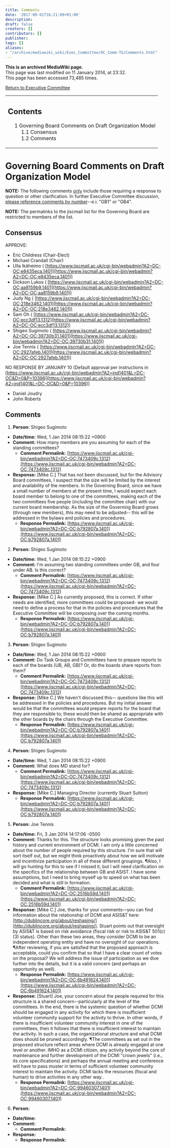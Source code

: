 ```yaml
---
title: Comments
date: '2017-09-01T16:21:09+01:00'
description: 
draft: false
creators: []
contributors: []
publisher: 
tags: []
aliases:
- "/archive/mediawiki_wiki/Exec_Committee/OC_Comm-TG/Comments.html"
---
```


 **This is an archived MediaWiki page.**  
This page was last modified on 11 January 2014, at 23:32.  
This page has been accessed 73,485 times.

[Return to Executive Committee](/archive/mediawiki_wiki/Exec_Committee "Exec Committee")

<table id="toc" class="toc">
  <tr>
    <td>
      <div id="toctitle">
        <h2>Contents</h2>
      </div>
      <ul>
        <li class="toclevel-1 tocsection-1">
          <a href="#Governing_Board_Comments_on_Draft_Organization_Model"><span class="tocnumber">1</span> <span class="toctext">Governing Board Comments on Draft Organization Model</span></a>
          <ul>
            <li class="toclevel-2 tocsection-2"><a href="#Consensus"><span class="tocnumber">1.1</span> <span class="toctext">Consensus</span></a></li>
            <li class="toclevel-2 tocsection-3"><a href="#Comments"><span class="tocnumber">1.2</span> <span class="toctext">Comments</span></a></li>
          </ul>
        </li>
      </ul>
    </td>
  </tr>
</table>


# Governing Board Comments on Draft Organization Model 

**NOTE:** The following comments <u>only</u> include those requiring a response to question or other clarification. In further Executive Committee discussion, <u>please reference comments by number</u>--e.i. "GB1" or "GB4".

**NOTE:** The permalinks to the jiscmail list for the Governing Board are restricted to members of the list.

## Consensus 

APPROVE:

- Eric Childress (Chair-Elect)
- Michael Crandall (Chair)
- Ulla Ikäheimo ( [https://www.jiscmail.ac.uk/cgi-bin/webadmin?A2=DC-OC;e8435eca.1401](https://www.jiscmail.ac.uk/cgi-bin/webadmin?A2=DC-OC;e8435eca.1401))
- Dickson Lukos ( [https://www.jiscmail.ac.uk/cgi-bin/webadmin?A2=DC-OC;aa8159b9.1401](https://www.jiscmail.ac.uk/cgi-bin/webadmin?A2=DC-OC;aa8159b9.1401))
- Judy Ng ( [https://www.jiscmail.ac.uk/cgi-bin/webadmin?A2=DC-OC;218e3462.1401](https://www.jiscmail.ac.uk/cgi-bin/webadmin?A2=DC-OC;218e3462.1401))
- Sam Oh ( [https://www.jiscmail.ac.uk/cgi-bin/webadmin?A2=DC-OC;ecc3df13.1312](https://www.jiscmail.ac.uk/cgi-bin/webadmin?A2=DC-OC;ecc3df13.1312))
- Shigeo Sugimoto ( [https://www.jiscmail.ac.uk/cgi-bin/webadmin?A2=DC-OC;39730b31.1401](https://www.jiscmail.ac.uk/cgi-bin/webadmin?A2=DC-OC;39730b31.1401))
- Joe Tennis ( [https://www.jiscmail.ac.uk/cgi-bin/webadmin?A2=DC-OC;2927afeb.1401](https://www.jiscmail.ac.uk/cgi-bin/webadmin?A2=DC-OC;2927afeb.1401))

NO RESPONSE BY JANUARY 10 (Default approval per instructions in [https://www.jiscmail.ac.uk/cgi-bin/webadmin?A2=ind1401&L=DC-OC&D=0&P=10396](https://www.jiscmail.ac.uk/cgi-bin/webadmin?A2=ind1401&L=DC-OC&D=0&P=10396))

- Daniel Joudry
- John Roberts

## Comments 

1. **Person:** Shigeo Sugimoto
  - **Date/time:** Wed, 1 Jan 2014 08:15:22 +0900
  - **Comment:** How many members are you assuming for each of the standing committees?
    - **Comment Permalink:** [https://www.jiscmail.ac.uk/cgi-bin/webadmin?A2=DC-OC;7473409c.1312](https://www.jiscmail.ac.uk/cgi-bin/webadmin?A2=DC-OC;7473409c.1312)
  - **Response:** [Mike C.] That has not been discussed, but for the Advisory Board committees, I suspect that the size will be limited by the interest and availability of the members. In the Governing Board, since we have a small number of members at the present time, I would expect each board member to belong to one of the committees, making each of the two committees five people (including the committee chair) with our current board membership. As the size of the Governing Board grows (through new members), this may need to be adjusted-- this will be addressed in the bylaws and policies and procedures.
    - **Response Permalink:** [https://www.jiscmail.ac.uk/cgi-bin/webadmin?A2=DC-OC;b792807a.1401](https://www.jiscmail.ac.uk/cgi-bin/webadmin?A2=DC-OC;b792807a.1401)
2. **Person:** Shigeo Sugimoto
  - **Date/time:** Wed, 1 Jan 2014 08:15:22 +0900
  - **Comment:** I'm assuming two standing committees under GB, and four under AB. Is this correct?
    - **Comment Permalink:** [https://www.jiscmail.ac.uk/cgi-bin/webadmin?A2=DC-OC;7473409c.1312](https://www.jiscmail.ac.uk/cgi-bin/webadmin?A2=DC-OC;7473409c.1312)
  - **Response:** [Mike C.] As currently proposed, this is correct. If other needs are identified, more committees could be proposed- we would need to define a process for that in the policies and procedures that the Executive Committee will be composing over the coming months.
    - **Response Permalink:** [https://www.jiscmail.ac.uk/cgi-bin/webadmin?A2=DC-OC;b792807a.1401](https://www.jiscmail.ac.uk/cgi-bin/webadmin?A2=DC-OC;b792807a.1401)
3. **Person:** Shigeo Sugimoto
  - **Date/time:** Wed, 1 Jan 2014 08:15:22 +0900
  - **Comment:** Do Task Groups and Committees have to prepare reports to each of the boards (UB, AB, GB)? Or, do the boards share reports from them?
    - **Comment Permalink:** [https://www.jiscmail.ac.uk/cgi-bin/webadmin?A2=DC-OC;7473409c.1312](https://www.jiscmail.ac.uk/cgi-bin/webadmin?A2=DC-OC;7473409c.1312)
  - **Response:** [Mike C.] We haven't discussed this-- questions like this will be addressed in the policies and procedures. But my initial answer would be that the committees would prepare reports for the board that they are responsible to; these would then be shared as appropriate with the other boards by the chairs through the Executive Committee.
    - **Response Permalink:** [https://www.jiscmail.ac.uk/cgi-bin/webadmin?A2=DC-OC;b792807a.1401](https://www.jiscmail.ac.uk/cgi-bin/webadmin?A2=DC-OC;b792807a.1401)
4. **Person:** Shigeo Sugimoto
  - **Date/time:** Wed, 1 Jan 2014 08:15:22 +0900
  - **Comment:** What does MD stand for?
    - **Comment Permalink:** [https://www.jiscmail.ac.uk/cgi-bin/webadmin?A2=DC-OC;7473409c.1312](https://www.jiscmail.ac.uk/cgi-bin/webadmin?A2=DC-OC;7473409c.1312)
  - **Response:** [Mike C.] Managing Director (currently Stuart Sutton)
    - **Response Permalink:** [https://www.jiscmail.ac.uk/cgi-bin/webadmin?A2=DC-OC;b792807a.1401](https://www.jiscmail.ac.uk/cgi-bin/webadmin?A2=DC-OC;b792807a.1401)
5. **Person:** Joe Tennis
  - **Date/time:** Fri, 3 Jan 2014 14:17:06 -0500
  - **Comment:** Thanks for this. The structure looks promising given the past history and current environment of DCMI. I am only a little concerned about the number of people required by this structure. I'm sure that will sort itself out, but we might think proactively about how we will motivate and incentivize participation in all of these different groupings. ¶Also, I will go hunting for this to see if I missed it, but I will need clarification on the specifics of the relationship between GB and ASIST. I have some assumptions, but I need to bring myself up to speed on what has been decided and what is still in formation.
    - **Comment Permalink:** [https://www.jiscmail.ac.uk/cgi-bin/webadmin?A2=DC-OC;2516b59d.1401](https://www.jiscmail.ac.uk/cgi-bin/webadmin?A2=DC-OC;2516b59d.1401)
  - **Response:** [Mike C.] Joe, thanks for your comments—you can find information about the relationship of DCMI and ASIS&T here: [http://dublincore.org/about/reshaping/](http://dublincore.org/about/reshaping/). Stuart points out that oversight by ASIS&T is based on risk avoidance (fiscal risk or risk to ASIS&T 501(c)(3) status). Other than these two areas, they consider DCMI to be an independent operating entity and have no oversight of our operations. ¶After reviewing, if you are satisfied that the proposed approach is acceptable, could you confirm that so that I have a clear count of votes on the proposal? We will address the issue of participation as we dive further into the details, but it is a valid concern (and perhaps an opportunity as well).
    - **Response Permalink:** [https://www.jiscmail.ac.uk/cgi-bin/webadmin?A2=DC-OC;6b491624.1401](https://www.jiscmail.ac.uk/cgi-bin/webadmin?A2=DC-OC;6b491624.1401)
  - **Response:** [Stuart] Joe, your concern about the people required for this structure is a shared concern--particularly at the level of the committees. In the end, there is the systemic question of whether DCMI should be engaged in any activity for which there is insufficient volunteer community support for the activity to thrive. In other words, if there is insufficient volunteer community interest in one of the committees, then it follows that there is insufficient interest to maintain the activity. In such a case, the organizational structure and what DCMI does should be pruned accordingly. ¶The committees as set out in the proposed structure reflect areas where DCMI is already engaged at one level or another. IMHO as a DCMI citizen, any activity beyond the core of maintenance and further development of the DCMI "crown jewels" (i.e., its core specifications) and perhaps the annual meeting and conference will have to pass muster in terms of sufficient volunteer community interest to maintain the activity. DCMI lacks the resources (fiscal and human) to drive activities in any other way..
    - **Response Permalink:** [https://www.jiscmail.ac.uk/cgi-bin/webadmin?A2=DC-OC;99460307.1401](https://www.jiscmail.ac.uk/cgi-bin/webadmin?A2=DC-OC;99460307.1401)
6. **Person:**
  - **Date/time:**
  - **Comment:**
    - **Comment Permalink:**
  - **Response:**
    - **Response Permalink:**

